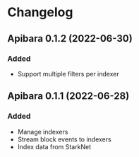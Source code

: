 # Changelog

## Apibara 0.1.2 (2022-06-30)

### Added

 - Support multiple filters per indexer


## Apibara 0.1.1 (2022-06-28)

### Added

 - Manage indexers
 - Stream block events to indexers
 - Index data from StarkNet